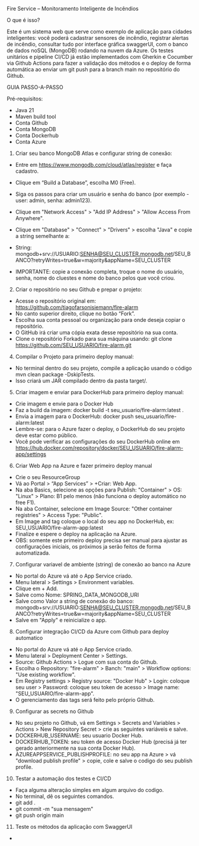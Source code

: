 Fire Service – Monitoramento Inteligente de Incêndios

O que é isso?

Este é um sistema web que serve como exemplo de aplicação para cidades inteligentes: você poderá cadastrar sensores de incêndio, registrar alertas de incêndio, consultar tudo por interface gráfica swaggerUI, com o banco de dados noSQL (MongoDB) rodando na nuvem da Azure. Os testes unitários e pipeline CI/CD já estão implementados com Gherkin e Cocumber via Github Actions para fazer a validação dos métodos e o deploy de forma automática ao enviar um git push para a branch main no repositório do Github.

GUIA PASSO-A-PASSO

Pré-requisitos:

- Java 21
- Maven build tool
- Conta Github
- Conta MongoDB
- Conta Dockerhub
- Conta Azure

1. Criar seu banco MongoDB Atlas e configurar string de conexão:


- Entre em https://www.mongodb.com/cloud/atlas/register e faça cadastro.
- Clique em “Build a Database”, escolha M0 (Free).
- Siga os passos para criar um usuário e senha do banco (por exemplo - user: admin, senha: admin123).
- Clique em "Network Access" > "Add IP Address" > "Allow Access From Anywhere".
- Clique em "Database" > "Connect" > "Drivers" > escolha "Java" e copie a string semelhante a:

- String: mongodb+srv://USUARIO:SENHA@SEU_CLUSTER.mongodb.net/SEU_BANCO?retryWrites=true&w=majority&appName=SEU_CLUSTER
   
- IMPORTANTE: copie a conexão completa, troque o nome do usuário, senha, nome do cluestes e nome do banco pelos que você criou.


2. Criar o repositório no seu Github e prepar o projeto:

- Acesse o repositório original em: https://github.com/tiagofarsonisiemann/fire-alarm
- No canto superior direito, clique no botão “Fork”.
- Escolha sua conta pessoal ou organização para onde deseja copiar o repositório.
- O GitHub irá criar uma cópia exata desse repositório na sua conta.
- Clone o repositório Forkado para sua máquina usando: git clone https://github.com/SEU_USUARIO/fire-alarm.git

4. Compilar o Projeto para primeiro deploy manual:

- No terminal dentro do seu projeto, compile a aplicação usando o código mvn clean package -DskipTests.
- Isso criará um JAR compilado dentro da pasta target/.

5. Criar imagem e enviar para DockerHub para primeiro deploy manual:

- Crie imagem e envie para o Docker Hub
- Faz a build da imagem: docker build -t seu_usuario/fire-alarm:latest .
- Envia a imagem para o DockerHub: docker push seu_usuario/fire-alarm:latest
- Lembre-se: para o Azure fazer o deploy, o DockerHub do seu projeto deve estar como público.
- Você pode verificar as configurações do seu DockerHub online em https://hub.docker.com/repository/docker/SEU_USUARIO/fire-alarm-app/settings

6. Criar Web App na Azure e fazer primeiro deploy manual

- Crie o seu ResourceGroup
- Vá ao Portal > “App Services” > +Criar: Web App.
- Na aba Basics, selecione as opções para Publish: "Container" > OS: "Linux" > Plano: B1 pelo menos (não funciona o deploy automático no free F1).
- Na aba Container, selecione em Image Source: "Other container registries" > Access Type: "Public".
- Em Image and tag coloque o local do seu app no DockerHub, ex: SEU_USUARIO/fire-alarm-app:latest
- Finalize e espere o deploy na aplicação na Azure.
- OBS: somente este primeiro deploy precisa ser manual para ajustar as configurações iniciais, os próximos ja serão feitos de forma automatizada.

7. Configurar variavel de ambiente (string) de conexão ao banco na Azure

- No portal do Azure vá até o App Service criado.
- Menu lateral > Settings > Environment variables.
- Clique em + Add.
- Salve como Nome: SPRING_DATA_MONGODB_URI
- Salve como Valor a string de conexão do banco: mongodb+srv://USUARIO:SENHA@SEU_CLUSTER.mongodb.net/SEU_BANCO?retryWrites=true&w=majority&appName=SEU_CLUSTER
- Salve em "Apply" e reinicialize o app.

8. Configurar integração CI/CD da Azure com Github para deploy automatico

- No portal do Azure vá até o App Service criado.
- Menu lateral > Deployment Center > Settings.
- Source: Github Actions > Logue com sua conta do Github.
- Escolha o Repository: "fire-alarm" > Banch: "main" > Workflow options: "Use existing workflow".
- Em Registry settings > Registry source: "Docker Hub" > Login: coloque seu user > Password: coloque seu token de acesso > Image name: "SEU_USUARIO/fire-alarm-app".
- O gerenciamento das tags será feito pelo próprio Github.

9. Configurar as secrets no Github

- No seu projeto no Github, vá em Settings > Secrets and Variables > Actions > New Repository Secret > crie as seguintes variáveis e salve.
- DOCKERHUB_USERNAME: seu usuario Docker Hub.
- DOCKERHUB_TOKEN: seu token de acesso Docker Hub (precisá já ter gerado anteriormente na sua conta Docker Hub).
- AZUREAPPSERVICE_PUBLISHPROFILE: no seu app na Azure > vá "download publish profile" > copie, cole e salve o codigo do seu publish profile.

10. Testar a automação dos testes e CI/CD

- Faça alguma alteração simples em algum arquivo do codigo.
- No terminal, dê os seguintes comandos.
- git add .
- git commit -m "sua mensagem"
- git push origin main

11. Teste os métodos da aplicação com SwaggerUI

- 